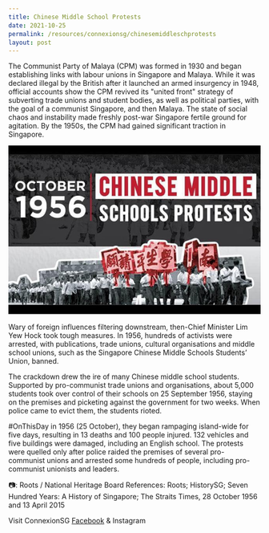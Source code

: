 ```yaml
---
title: Chinese Middle School Protests
date: 2021-10-25
permalink: /resources/connexionsg/chinesemiddleschprotests
layout: post
---
```

The Communist Party of Malaya (CPM) was formed in 1930 and began establishing links with labour unions in Singapore and Malaya. While it was declared illegal by the British after it launched an armed insurgency in 1948, official accounts show the CPM revived its "united front" strategy of subverting trade unions and student bodies, as well as political parties, with the goal of a communist Singapore, and then Malaya. The state of social chaos and instability made freshly post-war Singapore fertile ground for agitation. By the 1950s, the CPM had gained significant traction in Singapore. 

![Alt text for image on Isomer site](/images/chinesemiddlesch.jpg)

Wary of foreign influences filtering downstream, then-Chief Minister Lim Yew Hock took tough measures. In 1956, hundreds of activists were arrested, with publications, trade unions, cultural organisations and middle school unions, such as the Singapore Chinese Middle Schools Students’ Union, banned. 

The crackdown drew the ire of many Chinese middle school students. Supported by pro-communist trade unions and organisations, about 5,000 students took over control of their schools on 25 September 1956, staying on the premises and picketing against the government for two weeks. When police came to evict them, the students rioted. 

#OnThisDay in 1956 (25 October), they began rampaging island-wide for five days, resulting in 13 deaths and 100 people injured. 132 vehicles and five buildings were damaged, including an English school. The protests were quelled only after police raided the premises of several pro-communist unions and arrested some hundreds of people, including pro-communist unionists and leaders.

📷: Roots / National Heritage Board
References: Roots; HistorySG; Seven Hundred Years: A History of Singapore; The Straits Times, 28 October 1956 and 13 April 2015

Visit ConnexionSG [Facebook](https://www.facebook.com/ConnexionSG) & Instagram